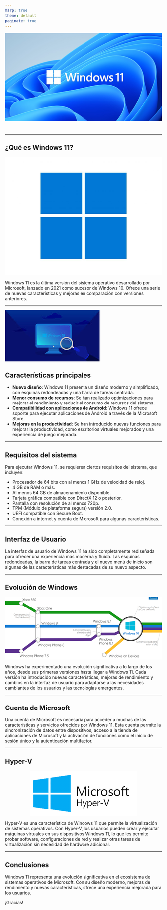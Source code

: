```yaml
---
marp: true
theme: default
paginate: true
---
```

![bg](img/portada.jpeg)

# 

---

## ¿Qué es Windows 11?

![bg left:25% w:300 ](img/logo.jpg)

Windows 11 es la última versión del sistema operativo desarrollado por Microsoft, lanzado en 2021 como sucesor de Windows 10. Ofrece una serie de nuevas características y mejoras en comparación con versiones anteriores.

---
![bg right:20%  ](img/caracteristicas.jpg)

## Características principales

- **Nuevo diseño**: Windows 11 presenta un diseño moderno y simplificado, con esquinas redondeadas y una barra de tareas centrada.
- **Menor consumo de recursos**: Se han realizado optimizaciones para mejorar el rendimiento y reducir el consumo de recursos del sistema.
- **Compatibilidad con aplicaciones de Android**: Windows 11 ofrece soporte para ejecutar aplicaciones de Android a través de la Microsoft Store.
- **Mejoras en la productividad**: Se han introducido nuevas funciones para mejorar la productividad, como escritorios virtuales mejorados y una experiencia de juego mejorada.

---

## Requisitos del sistema

Para ejecutar Windows 11, se requieren ciertos requisitos del sistema, que incluyen:

- Procesador de 64 bits con al menos 1 GHz de velocidad de reloj.
- 4 GB de RAM o más.
- Al menos 64 GB de almacenamiento disponible.
- Tarjeta gráfica compatible con DirectX 12 o posterior.
- Pantalla con resolución de al menos 720p.
- TPM (Módulo de plataforma segura) versión 2.0.
- UEFI compatible con Secure Boot.
- Conexión a internet y cuenta de Microsoft para algunas características.

---

## Interfaz de Usuario

La interfaz de usuario de Windows 11 ha sido completamente rediseñada para ofrecer una experiencia más moderna y fluida. Las esquinas redondeadas, la barra de tareas centrada y el nuevo menú de inicio son algunas de las características más destacadas de su nuevo aspecto.

---

## Evolución de Windows
<style>
img[alt~="center"] {
  display: block;
  margin: 0 auto;
}
</style>

![w:640 center](img/evolucion.png)


Windows ha experimentado una evolución significativa a lo largo de los años, desde sus primeras versiones hasta llegar a Windows 11. Cada versión ha introducido nuevas características, mejoras de rendimiento y cambios en la interfaz de usuario para adaptarse a las necesidades cambiantes de los usuarios y las tecnologías emergentes.

---

## Cuenta de Microsoft

Una cuenta de Microsoft es necesaria para acceder a muchas de las características y servicios ofrecidos por Windows 11. Esta cuenta permite la sincronización de datos entre dispositivos, acceso a la tienda de aplicaciones de Microsoft y la activación de funciones como el inicio de sesión único y la autenticación multifactor.

---

## Hyper-V
<style>
img[alt~="center"] {
  display: block;
  margin: 0 auto;
}
</style>

![w:640 center](img/HyperV.png)

Hyper-V es una característica de Windows 11 que permite la virtualización de sistemas operativos. Con Hyper-V, los usuarios pueden crear y ejecutar máquinas virtuales en sus dispositivos Windows 11, lo que les permite probar software, configuraciones de red y realizar otras tareas de virtualización sin necesidad de hardware adicional.

---

## Conclusiones

Windows 11 representa una evolución significativa en el ecosistema de sistemas operativos de Microsoft. Con su diseño moderno, mejoras de rendimiento y nuevas características, ofrece una experiencia mejorada para los usuarios.

¡Gracias!
